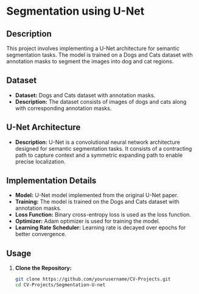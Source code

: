 # Segmentation using U-Net

## Description
This project involves implementing a U-Net architecture for semantic segmentation tasks.
The model is trained on a Dogs and Cats dataset with annotation masks to segment the images into dog and cat regions.

## Dataset
- **Dataset:** Dogs and Cats dataset with annotation masks.
- **Description:** The dataset consists of images of dogs and cats along with corresponding annotation masks.

## U-Net Architecture
- **Description:** U-Net is a convolutional neural network architecture designed for semantic segmentation tasks. It consists of a contracting path to capture context and a symmetric expanding path to enable precise localization.

## Implementation Details
- **Model:** U-Net model implemented from the original U-Net paper.
- **Training:** The model is trained on the Dogs and Cats dataset with annotation masks.
- **Loss Function:** Binary cross-entropy loss is used as the loss function.
- **Optimizer:** Adam optimizer is used for training the model.
- **Learning Rate Scheduler:** Learning rate is decayed over epochs for better convergence.

## Usage
1. **Clone the Repository:**
   ```bash
   git clone https://github.com/yourusername/CV-Projects.git
   cd CV-Projects/Segmentation-U-net
